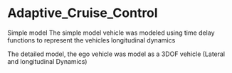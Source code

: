 # Adaptive_Cruise_Control
Simple model
The simple model vehicle was modeled using time delay functions to represent the vehicles longitudinal dynamics

The detailed model, the ego vehicle was model as a 3DOF vehicle (Lateral and longitudinal Dynamics)

